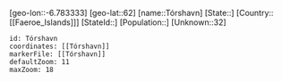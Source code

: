 ﻿---
location: [62,-6.783333]
mapzoom: [7,12] 
mapmarker: city 
type: City
tags:
- geo/City


SpocWebEntityId: 35987
isDeleted: false
confidential: public

---
[geo-lon::-6.783333]
[geo-lat::62]
[name::Tórshavn]
[State::]
[Country::[[Faeroe_Islands]]]
[StateId::]
[Population::]
[Unknown::32]


```leaflet
id: Tórshavn
coordinates: [[Tórshavn]]
markerFile: [[Tórshavn]]
defaultZoom: 11 
maxZoom: 18
```
